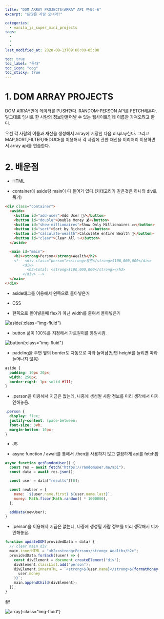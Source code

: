 ```yaml
---
title: "DOM ARRAY PROJECTS(ARRAY API 연습)-6"
excerpt: "돈많은 사람 모여라!"

categories:
  - vanila_js_super_mini_projects
tags:
  -
  -
  -
last_modified_at: 2020-08-13T09:06:00-05:00

toc: true
toc_label: "목차"
toc_icon: "cog"
toc_sticky: true
---
```


# 1. DOM ARRAY PROJECTS

DOM ARRAY안에 데이터를 PUSH한다. RANDOM-PERSON API를 FETCH해온다. 말그대로 임시로 한 사람의 정보만들어낼 수 있는 웹사이트인데 이름만 가져오려고 한다.

우선 각 사람의 이름과 재산을 생성해서 array에 저장한 다음 display한다. 그리고 MAP,SORT,FILTER,REDUCE를 이용해서 각 사람에 관한 재산을 이리저리 이용하면서 array api를 연습한다.

# 2. 배운점

- HTML

- container에 aside랑 main이 다 들어가 있다.(카테고리가 같은것은 하나의 div로 묶기)

```html
<div class="container">
  <aside>
    <button id="add-user">Add User 👱‍♂️</button>
    <button id="double">Double Money 💰</button>
    <button id="show-millionaires">Show Only Millionaires 💵</button>
    <button id="sort">Sort by Richest ↓</button>
    <button id="calculate-wealth">Calculate entire Wealth 🧮</button>
    <button id="clear">Clear All ✨</button>
  </aside>

  <main id="main">
    <h2><strong>Person</strong>Wealth</h2>
    <!-- <div class="person"><strong>영훈</strong>$100,000,000</div>
        <div>
          <h3>total: <strong>$100,000,000</strong></h3>
        </div> -->
  </main>
</div>
```

- aside태그를 이용해서 왼쪽으로 몰아넣은거

- CSS

- 한쪽으로 몰아넣을때 flex가 아닌 width를 줄여서 몰아넣은거

![aside](https://yeonghunko.github.io/assets/img/super_mini/aside.gif){:class="img-fluid"}

- button 넓이 100%를 지정해서 가로길이를 통일시킴.

![button](https://yeonghunko.github.io/assets/img/super_mini/button.gif){:class="img-fluid"}

- padding을 주면 옆의 border도 자동으로 따라 늘어남(반면 height를 늘리면 따라늘어나지 않음)

```css
aside {
  padding: 10px 20px;
  width: 250px;
  border-right: 1px solid #111;
}
```

- .person을 이용해서 지금은 없는데, 나중에 생성될 사람 정보를 미리 생각해서 디자인해놓음.

```css
.person {
  display: flex;
  justify-content: space-between;
  font-size: 3vh;
  margin-bottom: 10px;
}
```

- JS

- async function / await를 통해서 .then을 사용하지 않고 깔끔하게 api를 fetch함

```javascript
async function getRandomUser() {
  const res = await fetch("https://randomuser.me/api");
  const data = await res.json();

  const user = data["results"][0];

  const newUser = {
    name: `${user.name.first} ${user.name.last}`,
    money: Math.floor(Math.random() * 1000000),
  };

  addData(newUser);
}
```

- .person을 이용해서 지금은 없는데, 나중에 생성될 사람 정보를 미리 생각해서 디자인해놓음.

```javascript
function updateDOM(providedData = data) {
  // clear main div
  main.innerHTML = "<h2><strong>Person</strong> Wealth</h2>";
  providedData.forEach((user) => {
    const divElement = document.createElement("div");
    divElement.classList.add("person");
    divElement.innerHTML = `<strong>${user.name}</strong>${formatMoney(
      user.money
    )}`;
    main.appendChild(divElement);
  });
}
```

끝!

![array](https://yeonghunko.github.io/assets/img/super_mini/array.gif){:class="img-fluid"}
